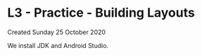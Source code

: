 # L3 - Practice - Building Layouts
Created Sunday 25 October 2020

We install JDK and Android Studio.

